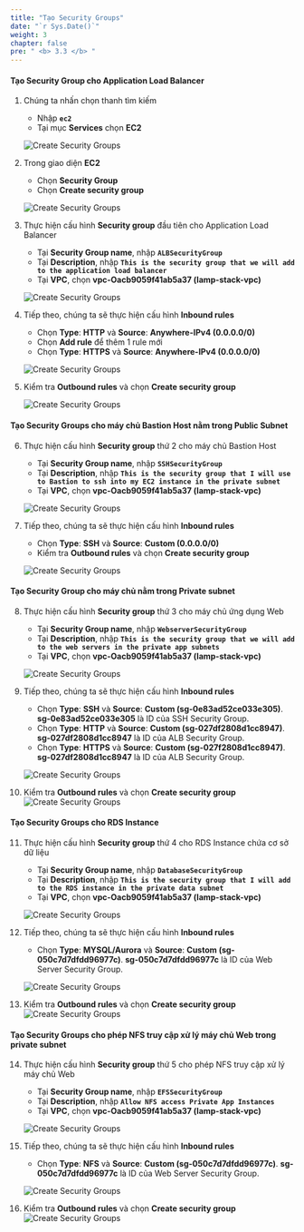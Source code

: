 ```yaml
---
title: "Tạo Security Groups"
date: "`r Sys.Date()`"
weight: 3
chapter: false
pre: " <b> 3.3 </b> "
---
```


#### Tạo Security Group cho Application Load Balancer

1. Chúng ta nhấn chọn thanh tìm kiếm

   - Nhập **`ec2`**
   - Tại mục **Services** chọn **EC2**

   ![Create Security Groups](/workshop1-FCJ2024/images/3-CreateNATGWAndSG/3.3-CreateSecurityGroup/0001-createsg.png?featherlight=false&width=90pc)

2. Trong giao diện **EC2**

   - Chọn **Security Group**
   - Chọn **Create security group**

   ![Create Security Groups](/workshop1-FCJ2024/images/3-CreateNATGWAndSG/3.3-CreateSecurityGroup/0002-createsg.png?featherlight=false&width=90pc)

3. Thực hiện cấu hình **Security group** đầu tiên cho Application Load Balancer

   - Tại **Security Group name**, nhập **`ALBSecurityGroup`**
   - Tại **Description**, nhập **`This is the security group that we will add to the application load balancer`**
   - Tại **VPC**, chọn **vpc-Oacb9059f41ab5a37 (lamp-stack-vpc)**

   ![Create Security Groups](/workshop1-FCJ2024/images/3-CreateNATGWAndSG/3.3-CreateSecurityGroup/0003-createsg.png?featherlight=false&width=90pc)

4. Tiếp theo, chúng ta sẽ thực hiện cấu hình **Inbound rules**

   - Chọn **Type**: **HTTP** và **Source**: **Anywhere-IPv4 (0.0.0.0/0)**
   - Chọn **Add rule** để thêm 1 rule mới
   - Chọn **Type**: **HTTPS** và **Source**: **Anywhere-IPv4 (0.0.0.0/0)**

   ![Create Security Groups](/workshop1-FCJ2024/images/3-CreateNATGWAndSG/3.3-CreateSecurityGroup/0004-createsg.png?featherlight=false&width=90pc)

5. Kiểm tra **Outbound rules** và chọn **Create security group**

   ![Create Security Groups](/workshop1-FCJ2024/images/3-CreateNATGWAndSG/3.3-CreateSecurityGroup/0005-createsg.png?featherlight=false&width=90pc)

#### Tạo Security Groups cho máy chủ Bastion Host nằm trong Public Subnet

6. Thực hiện cấu hình **Security group** thứ 2 cho máy chủ Bastion Host

   - Tại **Security Group name**, nhập **`SSHSecurityGroup`**
   - Tại **Description**, nhập **`This is the security group that I will use to Bastion to ssh into my EC2 instance in the private subnet`**
   - Tại **VPC**, chọn **vpc-Oacb9059f41ab5a37 (lamp-stack-vpc)**

   ![Create Security Groups](/workshop1-FCJ2024/images/3-CreateNATGWAndSG/3.3-CreateSecurityGroup/0006-createsg.png?featherlight=false&width=90pc)

7. Tiếp theo, chúng ta sẽ thực hiện cấu hình **Inbound rules**

   - Chọn **Type**: **SSH** và **Source**: **Custom (0.0.0.0/0)**
   - Kiểm tra **Outbound rules** và chọn **Create security group**

   ![Create Security Groups](/workshop1-FCJ2024/images/3-CreateNATGWAndSG/3.3-CreateSecurityGroup/0010-createsg.png?featherlight=false&width=90pc)

#### Tạo Security Group cho máy chủ nằm trong Private subnet

8. Thực hiện cấu hình **Security group** thứ 3 cho máy chủ ứng dụng Web

   - Tại **Security Group name**, nhập **`WebserverSecurityGroup`**
   - Tại **Description**, nhập **`This is the security group that we will add to the web servers in the private app subnets`**
   - Tại **VPC**, chọn **vpc-Oacb9059f41ab5a37 (lamp-stack-vpc)**

   ![Create Security Groups](/workshop1-FCJ2024/images/3-CreateNATGWAndSG/3.3-CreateSecurityGroup/0008-createsg.png?featherlight=false&width=90pc)

9. Tiếp theo, chúng ta sẽ thực hiện cấu hình **Inbound rules**

   - Chọn **Type**: **SSH** và **Source**: **Custom (sg-0e83ad52ce033e305)**. **sg-0e83ad52ce033e305** là ID của SSH Security Group.
   - Chọn **Type**: **HTTP** và **Source**: **Custom (sg-027df2808d1cc8947)**. **sg-027df2808d1cc8947** là ID của ALB Security Group.
   - Chọn **Type**: **HTTPS** và **Source**: **Custom (sg-027f2808d1cc8947)**. **sg-027df2808d1cc8947** là ID của ALB Security Group.

   ![Create Security Groups](/workshop1-FCJ2024/images/3-CreateNATGWAndSG/3.3-CreateSecurityGroup/0009-createsg.png?featherlight=false&width=90pc)

10. Kiểm tra **Outbound rules** và chọn **Create security group**
    ![Create Security Groups](/workshop1-FCJ2024/images/3-CreateNATGWAndSG/3.3-CreateSecurityGroup/0010-createsg.png?featherlight=false&width=90pc)

#### Tạo Security Groups cho RDS Instance

11. Thực hiện cấu hình **Security group** thứ 4 cho RDS Instance chứa cơ sở dữ liệu

    - Tại **Security Group name**, nhập **`DatabaseSecurityGroup`**
    - Tại **Description**, nhập **`This is the security group that I will add to the RDS instance in the private data subnet`**
    - Tại **VPC**, chọn **vpc-Oacb9059f41ab5a37 (lamp-stack-vpc)**

    ![Create Security Groups](/workshop1-FCJ2024/images/3-CreateNATGWAndSG/3.3-CreateSecurityGroup/0011-createsg.png?featherlight=false&width=90pc)

12. Tiếp theo, chúng ta sẽ thực hiện cấu hình **Inbound rules**

    - Chọn **Type**: **MYSQL/Aurora** và **Source**: **Custom (sg-050c7d7dfdd96977c)**. **sg-050c7d7dfdd96977c** là ID của Web Server Security Group.

    ![Create Security Groups](/workshop1-FCJ2024/images/3-CreateNATGWAndSG/3.3-CreateSecurityGroup/0012-createsg.png?featherlight=false&width=90pc)

13. Kiểm tra **Outbound rules** và chọn **Create security group**
    ![Create Security Groups](/workshop1-FCJ2024/images/3-CreateNATGWAndSG/3.3-CreateSecurityGroup/0013-createsg.png?featherlight=false&width=90pc)

#### Tạo Security Groups cho phép NFS truy cập xử lý máy chủ Web trong private subnet

14. Thực hiện cấu hình **Security group** thứ 5 cho phép NFS truy cập xử lý máy chủ Web

    - Tại **Security Group name**, nhập **`EFSSecurityGroup`**
    - Tại **Description**, nhập **`Allow NFS access Private App Instances`**
    - Tại **VPC**, chọn **vpc-Oacb9059f41ab5a37 (lamp-stack-vpc)**

    ![Create Security Groups](/workshop1-FCJ2024/images/3-CreateNATGWAndSG/3.3-CreateSecurityGroup/0016-createsg.png?featherlight=false&width=90pc)

15. Tiếp theo, chúng ta sẽ thực hiện cấu hình **Inbound rules**

    - Chọn **Type**: **NFS** và **Source**: **Custom (sg-050c7d7dfdd96977c)**. **sg-050c7d7dfdd96977c** là ID của Web Server Security Group.

    ![Create Security Groups](/workshop1-FCJ2024/images/3-CreateNATGWAndSG/3.3-CreateSecurityGroup/0017-createsg.png?featherlight=false&width=90pc)

16. Kiểm tra **Outbound rules** và chọn **Create security group**
    ![Create Security Groups](/workshop1-FCJ2024/images/3-CreateNATGWAndSG/3.3-CreateSecurityGroup/0018-createsg.png?featherlight=false&width=90pc)
